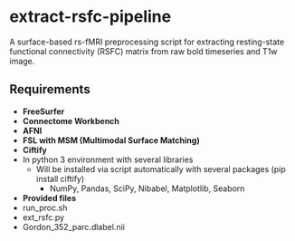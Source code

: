 # extract-rsfc-pipeline
A surface-based rs-fMRI preprocessing script for extracting resting-state functional connectivity (RSFC) matrix from raw bold timeseries and T1w image.

## Requirements
+ **FreeSurfer**
+ **Connectome Workbench**
+ **AFNI**
+ **FSL with MSM (Multimodal Surface Matching)**
+ **Ciftify**
+ In python 3 environment with several libraries
  + Will be installed via script automatically with several packages (pip install ciftify)
    + NumPy, Pandas, SciPy, Nibabel, Matplotlib, Seaborn
+ **Provided files**
 + run_proc.sh
 + ext_rsfc.py
 + Gordon_352_parc.dlabel.nii
